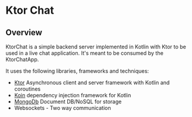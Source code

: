 # Ktor Chat

## Overview
KtorChat is a simple backend server implemented in Kotlin with Ktor to be used in a live chat application. It's meant to be consumed by the KtorChatApp.

It uses the following libraries, frameworks and techniques:
* [Ktor](https://ktor.io/) Asynchronous client and server framework with Kotlin and coroutines
* [Koin](https://github.com/InsertKoinIO/koin) dependency injection framework for Kotlin
* [MongoDb](https://www.mongodb.com/) Document DB/NoSQL for storage
* Websockets - Two way communication
